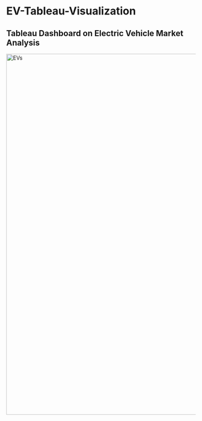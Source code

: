 # EV-Tableau-Visualization

## Tableau Dashboard on Electric Vehicle Market Analysis

<img width="960" alt="EVs" src="https://user-images.githubusercontent.com/76480153/151998343-079e1a0e-7b10-431a-ba4e-48eed2e47334.png">

